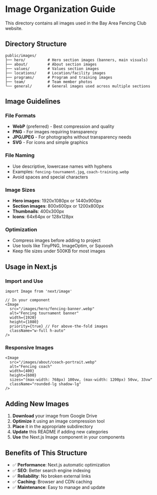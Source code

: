 # Image Organization Guide

This directory contains all images used in the Bay Area Fencing Club website.

## Directory Structure

```
public/images/
├── hero/          # Hero section images (banners, main visuals)
├── about/         # About section images
├── values/        # Values section images
├── locations/     # Location/facility images
├── programs/      # Program and training images
├── team/          # Team member photos
└── general/       # General images used across multiple sections
```

## Image Guidelines

### File Formats
- **WebP** (preferred) - Best compression and quality
- **PNG** - For images requiring transparency
- **JPG/JPEG** - For photographs without transparency needs
- **SVG** - For icons and simple graphics

### File Naming
- Use descriptive, lowercase names with hyphens
- Examples: `fencing-tournament.jpg`, `coach-training.webp`
- Avoid spaces and special characters

### Image Sizes
- **Hero images**: 1920x1080px or 1440x900px
- **Section images**: 800x600px or 1200x800px
- **Thumbnails**: 400x300px
- **Icons**: 64x64px or 128x128px

### Optimization
- Compress images before adding to project
- Use tools like TinyPNG, ImageOptim, or Squoosh
- Keep file sizes under 500KB for most images

## Usage in Next.js

### Import and Use
```tsx
import Image from 'next/image'

// In your component
<Image
  src="/images/hero/fencing-banner.webp"
  alt="Fencing tournament banner"
  width={1920}
  height={1080}
  priority={true} // For above-the-fold images
  className="w-full h-auto"
/>
```

### Responsive Images
```tsx
<Image
  src="/images/about/coach-portrait.webp"
  alt="Fencing coach"
  width={400}
  height={600}
  sizes="(max-width: 768px) 100vw, (max-width: 1200px) 50vw, 33vw"
  className="rounded-lg shadow-lg"
/>
```

## Adding New Images

1. **Download** your image from Google Drive
2. **Optimize** it using an image compression tool
3. **Place** it in the appropriate subdirectory
4. **Update** this README if adding new categories
5. **Use** the Next.js Image component in your components

## Benefits of This Structure

- ✅ **Performance**: Next.js automatic optimization
- ✅ **SEO**: Better search engine indexing
- ✅ **Reliability**: No broken external links
- ✅ **Caching**: Browser and CDN caching
- ✅ **Maintenance**: Easy to manage and update
